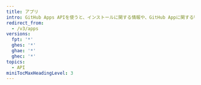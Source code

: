 ```yaml
---
title: アプリ
intro: GitHub Apps APIを使うと、インストールに関する情報や、GitHub Appに関する特定の情報を取得できます。
redirect_from:
  - /v3/apps
versions:
  fpt: '*'
  ghes: '*'
  ghae: '*'
  ghec: '*'
topics:
  - API
miniTocMaxHeadingLevel: 3
---
```


<!--
  Operations are automatically generated. Markdown for this page is located in data/reusables/rest-reference/apps
-->
